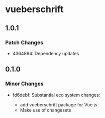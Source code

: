 # vueberschrift

## 1.0.1

### Patch Changes

- 4364894: Dependency updates

## 0.1.0

### Minor Changes

- fd6debf: Substantial eco system changes:

  - add vueberschrift package for Vue.js
  - Make use of changesets

